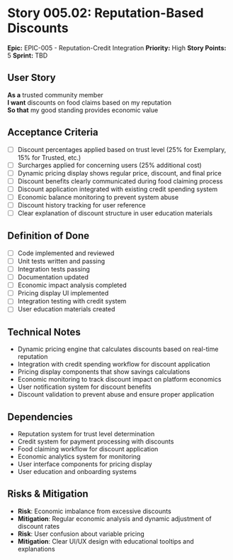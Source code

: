 # Story 005.02: Reputation-Based Discounts

**Epic:** EPIC-005 - Reputation-Credit Integration
**Priority:** High
**Story Points:** 5
**Sprint:** TBD

## User Story
**As a** trusted community member  
**I want** discounts on food claims based on my reputation  
**So that** my good standing provides economic value  

## Acceptance Criteria
- [ ] Discount percentages applied based on trust level (25% for Exemplary, 15% for Trusted, etc.)
- [ ] Surcharges applied for concerning users (25% additional cost)
- [ ] Dynamic pricing display shows regular price, discount, and final price
- [ ] Discount benefits clearly communicated during food claiming process
- [ ] Discount application integrated with existing credit spending system
- [ ] Economic balance monitoring to prevent system abuse
- [ ] Discount history tracking for user reference
- [ ] Clear explanation of discount structure in user education materials

## Definition of Done
- [ ] Code implemented and reviewed
- [ ] Unit tests written and passing
- [ ] Integration tests passing
- [ ] Documentation updated
- [ ] Economic impact analysis completed
- [ ] Pricing display UI implemented
- [ ] Integration testing with credit system
- [ ] User education materials created

## Technical Notes
- Dynamic pricing engine that calculates discounts based on real-time reputation
- Integration with credit spending workflow for discount application
- Pricing display components that show savings calculations
- Economic monitoring to track discount impact on platform economics
- User notification system for discount benefits
- Discount validation to prevent abuse and ensure proper application

## Dependencies
- Reputation system for trust level determination
- Credit system for payment processing with discounts
- Food claiming workflow for discount application
- Economic analytics system for monitoring
- User interface components for pricing display
- User education and onboarding systems

## Risks & Mitigation
- **Risk**: Economic imbalance from excessive discounts
- **Mitigation**: Regular economic analysis and dynamic adjustment of discount rates
- **Risk**: User confusion about variable pricing
- **Mitigation**: Clear UI/UX design with educational tooltips and explanations